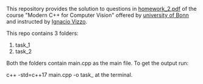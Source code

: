 This repository provides the solution to questions in [homework_2.pdf](https://www.ipb.uni-bonn.de/html/teaching/modern-cpp/homeworks/homework_2.pdf) of 
the course "Modern C++ for Computer Vision" offered by [university of Bonn](https://www.ipb.uni-bonn.de/) and instructed by 
[Ignacio Vizzo](https://github.com/nachovizzo).

This repo contains 3 folders:
1) task_1 
2) task_2

Both the folders contain main.cpp as the main file. To get the output run:<br/>

c++ -std=c++17 main.cpp -o task_<n> at the terminal.
